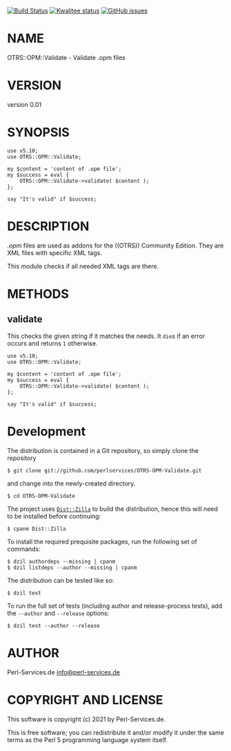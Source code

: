 [![Build Status](https://travis-ci.org/perlservices/OTRS-OPM-Validate.svg?branch=master)](https://travis-ci.org/perlservices/OTRS-OPM-Validate)
[![Kwalitee status](http://cpants.cpanauthors.org/dist/OTRS-OPM-Validate.png)](https://cpants.cpanauthors.org/dist/OTRS-OPM-Validate)
[![GitHub issues](https://img.shields.io/github/issues/perlservices/OTRS-OPM-Validate.svg)](https://github.com/perlservices/OTRS-OPM-Validate/issues)

# NAME

OTRS::OPM::Validate - Validate .opm files

# VERSION

version 0.01

# SYNOPSIS

    use v5.10;
    use OTRS::OPM::Validate;

    my $content = 'content of .opm file';
    my $success = eval {
        OTRS::OPM::Validate->validate( $content );
    };

    say "It's valid" if $success;

# DESCRIPTION

_.opm_ files are used as addons for the ((OTRS)) Community Edition. They are
XML files with specific XML tags.

This module checks if all needed XML tags are there.

# METHODS

## validate

This checks the given string if it matches the needs. It `die`s if an error occurs and returns `1` otherwise.

    use v5.10;
    use OTRS::OPM::Validate;

    my $content = 'content of .opm file';
    my $success = eval {
        OTRS::OPM::Validate->validate( $content );
    };

    say "It's valid" if $success;



# Development

The distribution is contained in a Git repository, so simply clone the
repository

```
$ git clone git://github.com/perlservices/OTRS-OPM-Validate.git
```

and change into the newly-created directory.

```
$ cd OTRS-OPM-Validate
```

The project uses [`Dist::Zilla`](https://metacpan.org/pod/Dist::Zilla) to
build the distribution, hence this will need to be installed before
continuing:

```
$ cpanm Dist::Zilla
```

To install the required prequisite packages, run the following set of
commands:

```
$ dzil authordeps --missing | cpanm
$ dzil listdeps --author --missing | cpanm
```

The distribution can be tested like so:

```
$ dzil test
```

To run the full set of tests (including author and release-process tests),
add the `--author` and `--release` options:

```
$ dzil test --author --release
```

# AUTHOR

Perl-Services.de <info@perl-services.de>

# COPYRIGHT AND LICENSE

This software is copyright (c) 2021 by Perl-Services.de.

This is free software; you can redistribute it and/or modify it under
the same terms as the Perl 5 programming language system itself.

